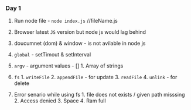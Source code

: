 ### Day 1

1. Run node file - `node index.js` //fileName.js
2. Browser latest `JS` version but node js would lag behind
3. doucumnet (dom) & window - is not avilable in node js
4. `global` - setTimout & setInterval
5. `argv` - argument values - []
        1. Array of strings
6. `fs`
        1. `writeFile`
        2. `appendFile` - for update
        3. `readFile`
        4. `unlink` -  for delete

7. Error senario while using fs
        1. file does not exists / given path misssing
        2. Access denied
        3. Space
        4. Ram full